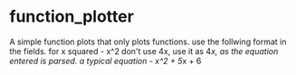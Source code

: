 # function_plotter

A simple function plots that only plots functions.
use the follwing format in the fields.
for x squared - x^2
don't use 4x, use it as 4*x, as the equation entered is parsed.
a typical equation - x^2 + 5*x + 6
